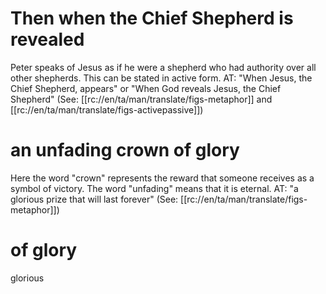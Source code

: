 # Then when the Chief Shepherd is revealed

Peter speaks of Jesus as if he were a shepherd who had authority over all other shepherds. This can be stated in active form. AT: "When Jesus, the Chief Shepherd, appears" or "When God reveals Jesus, the Chief Shepherd" (See: [[rc://en/ta/man/translate/figs-metaphor]] and [[rc://en/ta/man/translate/figs-activepassive]])

# an unfading crown of glory

Here the word "crown" represents the reward that someone receives as a symbol of victory. The word "unfading" means that it is eternal. AT: "a glorious prize that will last forever" (See: [[rc://en/ta/man/translate/figs-metaphor]])

# of glory

glorious

